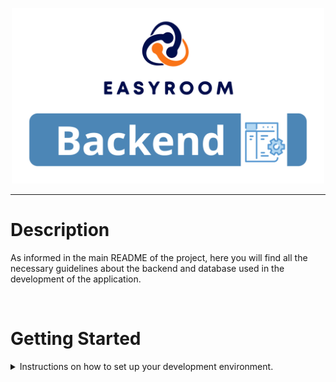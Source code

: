 <p align="center" ><img src=".././img/backend.png" width="500px" /></p>

---

# Description

As informed in the main README of the project, here you will find all the necessary guidelines about the backend and database used in the development of the application.

<br/>

# Getting Started

<details>
<summary>
Instructions on how to set up your development environment.
</summary>

###

- [Tools](#tools)
- [Prerequisites](#Prerequisites)
- [Installation](#installation)
- [NPM Packages](#install-npm-packages)
- [Storybook](#install-storybook)
- [Usage](#usage)

</details>

<br/>


